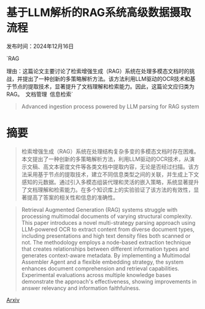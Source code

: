 # 基于LLM解析的RAG系统高级数据摄取流程

发布时间：2024年12月16日

`RAG

理由：这篇论文主要讨论了检索增强生成（RAG）系统在处理多模态文档时的挑战，并提出了一种创新的多策略解析方法。该方法利用LLM驱动的OCR技术和基于节点的提取技术，显著提升了文档理解和检索能力。因此，这篇论文应归类为RAG。` `文档管理` `信息检索`

> Advanced ingestion process powered by LLM parsing for RAG system

# 摘要

> 检索增强生成（RAG）系统在处理结构复杂多变的多模态文档时存在困难。本文提出了一种创新的多策略解析方法，利用LLM驱动的OCR技术，从演示文稿、高文本密度文件等各类文档中提取内容，无论是否经过扫描。该方法采用基于节点的提取技术，建立不同信息类型之间的关联，并生成上下文感知的元数据。通过引入多模态组装代理和灵活的嵌入策略，系统显著提升了文档理解和检索能力。在多个知识库上的实验验证了该方法的有效性，显著提高了答案的相关性和信息的准确性。

> Retrieval Augmented Generation (RAG) systems struggle with processing multimodal documents of varying structural complexity. This paper introduces a novel multi-strategy parsing approach using LLM-powered OCR to extract content from diverse document types, including presentations and high text density files both scanned or not. The methodology employs a node-based extraction technique that creates relationships between different information types and generates context-aware metadata. By implementing a Multimodal Assembler Agent and a flexible embedding strategy, the system enhances document comprehension and retrieval capabilities. Experimental evaluations across multiple knowledge bases demonstrate the approach's effectiveness, showing improvements in answer relevancy and information faithfulness.

[Arxiv](https://arxiv.org/abs/2412.15262)